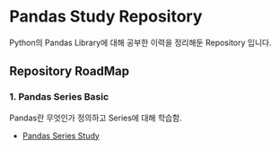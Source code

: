 # Pandas Study Repository
Python의 Pandas Library에 대해 공부한 이력을 정리해둔 Repository 입니다.

## Repository RoadMap
### 1. Pandas Series Basic
Pandas란 무엇인가 정의하고 Series에 대해 학습함.
- [Pandas Series Study](./Pandas_Series_basic.ipynb)
